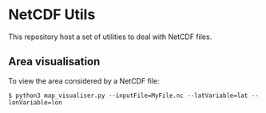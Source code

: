 # NetCDF Utils

This repository host a set of utilities to deal with NetCDF files.

## Area visualisation

To view the area considered by a NetCDF file:

```$ python3 map_visualiser.py --inputFile=MyFile.nc --latVariable=lat --lonVariable=lon```
